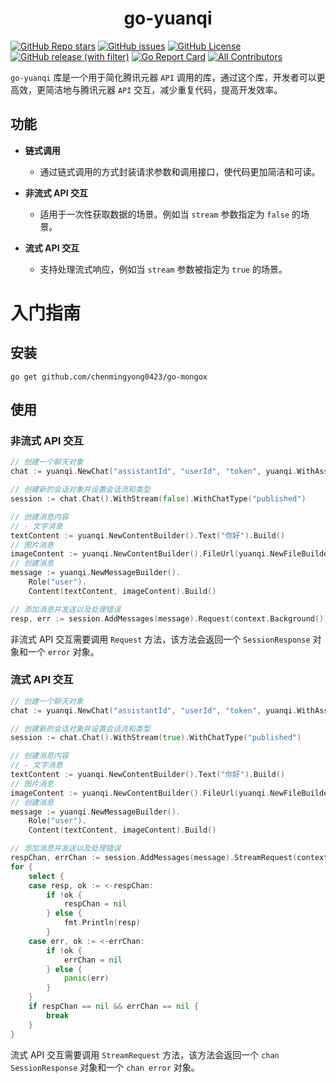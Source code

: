 <h1 align="center">
  go-yuanqi
</h1>

[![GitHub Repo stars](https://img.shields.io/github/stars/chenmingyong0423/go-yuanqi)](https://github.com/chenmingyong0423/go-yuanqi/stargazers)
[![GitHub issues](https://img.shields.io/github/issues/chenmingyong0423/go-yuanqi)](https://github.com/chenmingyong0423/go-yuanqi/issues)
[![GitHub License](https://img.shields.io/github/license/chenmingyong0423/go-yuanqi)](https://github.com/chenmingyong0423/go-yuanqi/blob/main/LICENSE)
[![GitHub release (with filter)](https://img.shields.io/github/v/release/chenmingyong0423/go-yuanqi)](https://github.com/chenmingyong0423/go-yuanqi)
[![Go Report Card](https://goreportcard.com/badge/github.com/chenmingyong0423/go-yuanqi)](https://goreportcard.com/report/github.com/chenmingyong0423/go-yuanqi)
[![All Contributors](https://img.shields.io/badge/all_contributors-1-orange.svg?style=flat-square)](#contributors-)

`go-yuanqi` 库是一个用于简化腾讯元器 `API` 调用的库，通过这个库，开发者可以更高效，更简洁地与腾讯元器 `API` 交互，减少重复代码，提高开发效率。

## 功能
- **链式调用**
    - 通过链式调用的方式封装请求参数和调用接口，使代码更加简洁和可读。

- **非流式 API 交互**
    - 适用于一次性获取数据的场景。例如当 `stream` 参数指定为 `false` 的场景。

- **流式 API 交互**
    - 支持处理流式响应，例如当 `stream` 参数被指定为 `true` 的场景。

# 入门指南
## 安装
```shell
go get github.com/chenmingyong0423/go-mongox
```

## 使用
### 非流式 API 交互
```go
// 创建一个聊天对象
chat := yuanqi.NewChat("assistantId", "userId", "token", yuanqi.WithAssistantVersion(""), yuanqi.WithTimeOut(10*time.Second))

// 创建新的会话对象并设置会话流和类型
session := chat.Chat().WithStream(false).WithChatType("published")

// 创建消息内容
// - 文字消息
textContent := yuanqi.NewContentBuilder().Text("你好").Build()
// 图片消息
imageContent := yuanqi.NewContentBuilder().FileUrl(yuanqi.NewFileBuilder().Type("image").Url("https://domain/1.jpg").Build()).Build()
// 创建消息
message := yuanqi.NewMessageBuilder().
    Role("user").
    Content(textContent, imageContent).Build()

// 添加消息并发送以及处理错误
resp, err := session.AddMessages(message).Request(context.Background())
```
非流式 API 交互需要调用 `Request` 方法，该方法会返回一个 `SessionResponse` 对象和一个 `error` 对象。
### 流式 API 交互
```go
// 创建一个聊天对象
chat := yuanqi.NewChat("assistantId", "userId", "token", yuanqi.WithAssistantVersion(""), yuanqi.WithTimeOut(10*time.Second))

// 创建新的会话对象并设置会话流和类型
session := chat.Chat().WithStream(true).WithChatType("published")

// 创建消息内容
// - 文字消息
textContent := yuanqi.NewContentBuilder().Text("你好").Build()
// 图片消息
imageContent := yuanqi.NewContentBuilder().FileUrl(yuanqi.NewFileBuilder().Type("image").Url("https://domain/1.jpg").Build()).Build()
// 创建消息
message := yuanqi.NewMessageBuilder().
    Role("user").
    Content(textContent, imageContent).Build()

// 添加消息并发送以及处理错误
respChan, errChan := session.AddMessages(message).StreamRequest(context.Background())
for {
    select {
    case resp, ok := <-respChan:
        if !ok {
            respChan = nil
        } else {
            fmt.Println(resp)
        }
    case err, ok := <-errChan:
        if !ok {
            errChan = nil
        } else {
            panic(err)
        }
    }
    if respChan == nil && errChan == nil {
        break
    }
}
```
流式 API 交互需要调用 `StreamRequest` 方法，该方法会返回一个 `chan SessionResponse` 对象和一个 `chan error` 对象。